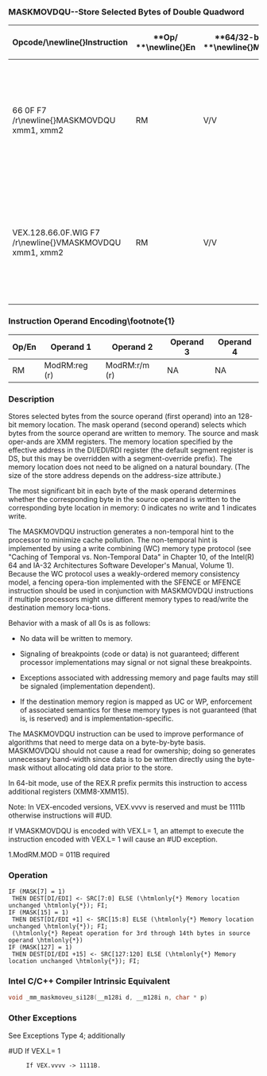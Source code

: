 ### MASKMOVDQU--Store Selected Bytes of Double Quadword


|**Opcode/**\newline{}**Instruction**|**Op/ **\newline{}**En**|**64/32-bit **\newline{}**Mode**|**CPUID **\newline{}**Feature **\newline{}**Flag**|**Description**|
|------------------------------------|------------------------|--------------------------------|--------------------------------------------------|---------------|
|66 0F F7 /r\newline{}MASKMOVDQU xmm1, xmm2|RM|V/V|SSE2|Selectively write bytes from xmm1 to memory location using the byte mask in xmm2. The default memory location is specified by DS:DI/EDI/RDI.|
|VEX.128.66.0F.WIG F7 /r\newline{}VMASKMOVDQU xmm1, xmm2|RM|V/V|AVX|Selectively write bytes from xmm1 to memory location using the byte mask in xmm2. The default memory location is specified by DS:DI/EDI/RDI.|
### Instruction Operand Encoding\footnote{1}


|Op/En|Operand 1|Operand 2|Operand 3|Operand 4|
|-----|---------|---------|---------|---------|
|RM|ModRM:reg (r)|ModRM:r/m (r)|NA|NA|
### Description


Stores selected bytes from the source operand (first operand) into an 128-bit memory location. The mask operand (second operand) selects which bytes from the source operand are written to memory. The source and mask oper-ands are XMM registers. The memory location specified by the effective address in the DI/EDI/RDI register (the default segment register is DS, but this may be overridden with a segment-override prefix). The memory location does not need to be aligned on a natural boundary. (The size of the store address depends on the address-size attribute.)

The most significant bit in each byte of the mask operand determines whether the corresponding byte in the source operand is written to the corresponding byte location in memory: 0 indicates no write and 1 indicates write. 

The MASKMOVDQU instruction generates a non-temporal hint to the processor to minimize cache pollution. The non-temporal hint is implemented by using a write combining (WC) memory type protocol (see "Caching of Temporal vs. Non-Temporal Data" in Chapter 10, of the Intel(R) 64 and IA-32 Architectures Software Developer's Manual, Volume 1). Because the WC protocol uses a weakly-ordered memory consistency model, a fencing opera-tion implemented with the SFENCE or MFENCE instruction should be used in conjunction with MASKMOVDQU instructions if multiple processors might use different memory types to read/write the destination memory loca-tions.

Behavior with a mask of all 0s is as follows:

*  No data will be written to memory. 

*  Signaling of breakpoints (code or data) is not guaranteed; different processor implementations may signal or not signal these breakpoints.

*  Exceptions associated with addressing memory and page faults may still be signaled (implementation dependent).

*  If the destination memory region is mapped as UC or WP, enforcement of associated semantics for these memory types is not guaranteed (that is, is reserved) and is implementation-specific. 

The MASKMOVDQU instruction can be used to improve performance of algorithms that need to merge data on a byte-by-byte basis. MASKMOVDQU should not cause a read for ownership; doing so generates unnecessary band-width since data is to be written directly using the byte-mask without allocating old data prior to the store. 

In 64-bit mode, use of the REX.R prefix permits this instruction to access additional registers (XMM8-XMM15).

Note: In VEX-encoded versions, VEX.vvvv is reserved and must be 1111b otherwise instructions will #UD.

If VMASKMOVDQU is encoded with VEX.L= 1, an attempt to execute the instruction encoded with VEX.L= 1 will cause an #UD exception.



1.ModRM.MOD = 011B required


### Operation

```info-verb
IF (MASK[7] = 1)
 THEN DEST[DI/EDI] <- SRC[7:0] ELSE (\htmlonly{*} Memory location unchanged \htmlonly{*}); FI;
IF (MASK[15] = 1) 
 THEN DEST[DI/EDI +1] <- SRC[15:8] ELSE (\htmlonly{*} Memory location unchanged \htmlonly{*}); FI;
 (\htmlonly{*} Repeat operation for 3rd through 14th bytes in source operand \htmlonly{*})
IF (MASK[127] = 1) 
 THEN DEST[DI/EDI +15] <- SRC[127:120] ELSE (\htmlonly{*} Memory location unchanged \htmlonly{*}); FI;
```

### Intel C/C++ Compiler Intrinsic Equivalent

```cpp
void _mm_maskmoveu_si128(__m128i d, __m128i n, char * p)
```
### Other Exceptions


See Exceptions Type 4; additionally

#UD  If VEX.L= 1

         If VEX.vvvv ->  1111B.

